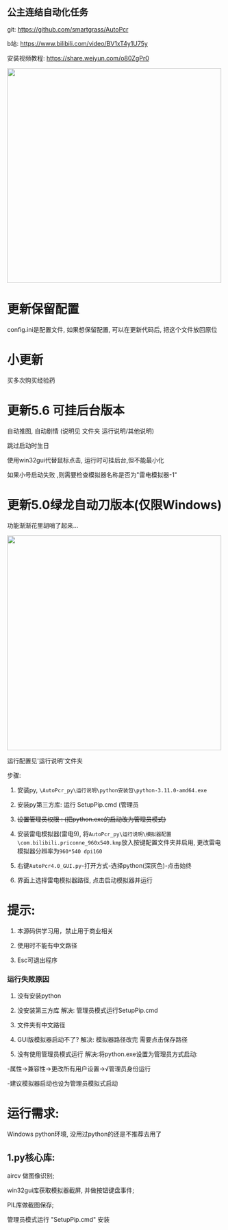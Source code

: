 ## 公主连结自动化任务 

git: https://github.com/smartgrass/AutoPcr

b站: https://www.bilibili.com/video/BV1xT4y1U75y

安装视频教程: https://share.weiyun.com/o80ZgPr0

<img src="https://github.com/smartgrass/AutoPcr/blob/main/png/Top.png" width= "500"/>

# 更新保留配置

config.ini是配置文件, 如果想保留配置, 可以在更新代码后, 把这个文件放回原位
# 小更新

买多次购买经验药

# 更新5.6 可挂后台版本

自动推图, 自动剧情 (说明见 文件夹 运行说明/其他说明)

跳过启动时生日

使用win32gui代替鼠标点击, 运行时可挂后台,但不能最小化

如果小号启动失败 ,则需要检查模拟器名称是否为"雷电模拟器-1"

# 更新5.0绿龙自动刀版本(仅限Windows) 

功能渐渐花里胡哨了起来...

<img src="https://github.com/smartgrass/AutoPcr/blob/main/png/GUIWindow.png" width= "500"/>

运行配置见'运行说明'文件夹

步骤: 

1. 安装py, ```\AutoPcr_py\运行说明\python安装包\python-3.11.0-amd64.exe```

2. 安装py第三方库: 运行 SetupPip.cmd (管理员

3. ~~设置管理员权限 : (把python.exe的启动改为管理员模式)~~

4. 安装雷电模拟器(雷电9), 将```AutoPcr_py\运行说明\模拟器配置\com.bilibili.priconne_960x540.kmp```放入按键配置文件夹并启用, 更改雷电模拟器分辨率为```960*540 dpi160```

5. 右键```AutoPcr4.0_GUI.py```-打开方式-选择python(深灰色)-点击始终

6. 界面上选择雷电模拟器路径, 点击启动模拟器并运行

# 提示:

1. 本源码供学习用，禁止用于商业相关

2. 使用时不能有中文路径

3. Esc可退出程序

### 运行失败原因
1. 没有安装python

2. 没安装第三方库 解决: 管理员模式运行SetupPip.cmd

3. 文件夹有中文路径

4. GUI版模拟器启动不了?  解决: 模拟器路径改完 需要点击保存路径

5. 没有使用管理员模式运行 解决:将python.exe设置为管理员方式启动:

-属性->兼容性->更改所有用户设置->√管理员身份运行

-建议模拟器启动也设为管理员模拟式启动


# 运行需求:
Windows
python环境, 没用过python的还是不推荐去用了


## 1.py核心库:

 aircv 做图像识别;
 
 win32gui库获取模拟器截屏, 并做按钮键盘事件;
 
 PIL库做截图保存;
 
管理员模式运行 "SetupPip.cmd" 安装


